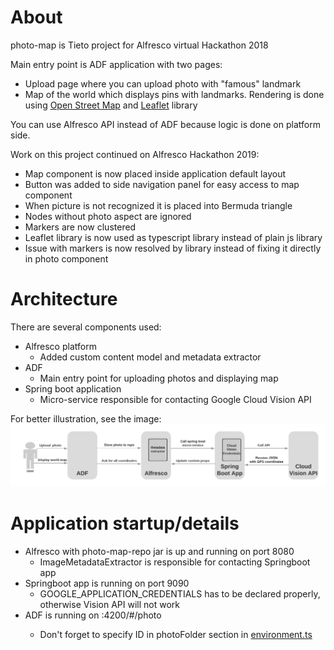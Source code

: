 # About
photo-map is Tieto project for Alfresco virtual Hackathon 2018

Main entry point is ADF application with two pages:
* Upload page where you can upload photo with "famous" landmark
* Map of the world which displays pins with landmarks. Rendering is done using [Open Street Map](https://www.openstreetmap.org) and [Leaflet](https://leafletjs.com/) library

You can use Alfresco API instead of ADF because logic is done on platform side.

Work on this project continued on Alfresco Hackathon 2019:
* Map component is now placed inside application default layout
* Button was added to side navigation panel for easy access to map component
* When picture is not recognized it is placed into Bermuda triangle
* Nodes without photo aspect are ignored
* Markers are now clustered
* Leaflet library is now used as typescript library instead of plain js library
* Issue with markers is now resolved by library instead of fixing it directly in photo component

# Architecture
There are several components used:
* Alfresco platform 
  * Added custom content model and metadata extractor 
* ADF
  * Main entry point for uploading photos and displaying map
* Spring boot application
  * Micro-service responsible for contacting Google Cloud Vision API

For better illustration, see the image:
![Architecture image](/photo-examples/photo-map-architecture.png)

# Application startup/details
* Alfresco with photo-map-repo jar is up and running on port 8080
  * ImageMetadataExtractor is responsible for contacting Springboot app
* Springboot app is running on port 9090
  * GOOGLE_APPLICATION_CREDENTIALS has to be declared properly, otherwise Vision API will not work
* ADF is running on <host>:4200/#/photo
  * Don't forget to specify ID in photoFolder section in [environment.ts](/photo-map-ui/src/environments/environment.ts)
